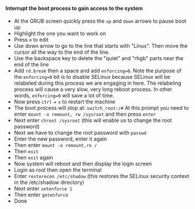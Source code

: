 #### Interrupt the boot process to gain access to the system
- At the GRUB screen quickly press the `up` and `down` arrows to pause boot up
- Highlight the one you want to work on
- Press `e` to edit
- Use down arrow to go to the line that starts with "Linux". Then move the cursor all the way to the end of the line.
- Use the backspace key to delete the "quiet" and "rhgb" parts near the end of the line
- Add `rd.break` then a space and add `enforcing=0`. Note the purpose of the `enforcing=0` bit is to disable SELinux because SELinux will be relabeled during this process we are engaging in here. The relabeling process will cause a very slow, very long reboot process. In other words, `enforcing=0` will save a lot of time.
- Now press `ctrl` + `x` to restart the machine
- The boot process will stop at: `switch_root:/#` At this prompt you need to enter `mount -o remount, rw /sysroot` and then press `enter`
- Next enter `chroot /sysroot` (this will enable us to change the root password)
- Next we have to change the root password with `passwd`
- Enter the new password, enter it again
- Then enter `mount -o remount,ro /`
- Then `exit`
- Then `exit` again
- Now system will reboot and then display the login screen
- Login as root then open the terminal
- Enter `restorecon /etc/shadow` (this restores the SELinux security context in the /etc/shadow directory)
- Next enter `setenforce 1`
- Then enter `getenforce`
- Done
